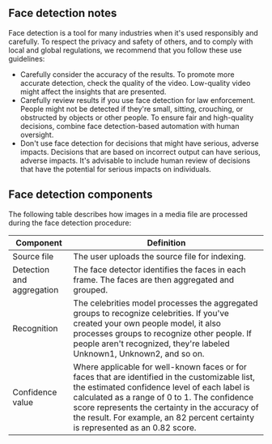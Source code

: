 ## Face detection notes

Face detection is a tool for many industries when it's used responsibly and carefully. To respect the privacy and safety of others, and to comply with local and global regulations, we recommend that you follow these use guidelines:

- Carefully consider the accuracy of the results. To promote more accurate detection, check the quality of the video. Low-quality video might affect the insights that are presented.
- Carefully review results if you use face detection for law enforcement. People might not be detected if they're small, sitting, crouching, or obstructed by objects or other people. To ensure fair and high-quality decisions, combine face detection-based automation with human oversight.
- Don't use face detection for decisions that might have serious, adverse impacts. Decisions that are based on incorrect output can have serious, adverse impacts. It's advisable to include human review of decisions that have the potential for serious impacts on individuals.

## Face detection components

The following table describes how images in a media file are processed during the face detection procedure:

| Component | Definition |
|---|---|
| Source file | The user uploads the source file for indexing. |
| Detection and aggregation | The face detector identifies the faces in each frame. The faces are then aggregated and grouped. |
| Recognition | The celebrities model processes the aggregated groups to recognize celebrities. If you've created your own people model, it also processes groups to recognize other people. If people aren't recognized, they're labeled Unknown1, Unknown2, and so on. |
| Confidence value | Where applicable for well-known faces or for faces that are identified in the customizable list, the estimated confidence level of each label is calculated as a range of 0 to 1. The confidence score represents the certainty in the accuracy of the result. For example, an 82 percent certainty is represented as an 0.82 score. |
